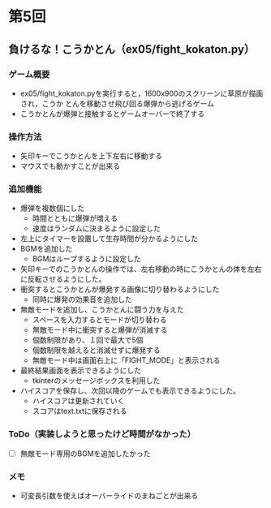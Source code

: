 # 第5回
## 負けるな！こうかとん（ex05/fight_kokaton.py）
### ゲーム概要
- ex05/fight_kokaton.pyを実行すると，1600x900のスクリーンに草原が描画され，こうか
とんを移動させ飛び回る爆弾から逃げるゲーム
- こうかとんが爆弾と接触するとゲームオーバーで終了する
### 操作方法
- 矢印キーでこうかとんを上下左右に移動する
- マウスでも動かすことが出来る
### 追加機能
- 爆弾を複数個にした
    - 時間とともに爆弾が増える
    - 速度はランダムに決まるように設定した
- 左上にタイマーを設置して生存時間が分かるようにした
- BGMを追加した
    - BGMはループするように設定した
- 矢印キーでのこうかとんの操作では、左右移動の時にこうかとんの体を左右に反転させるようにした。
- 衝突するとこうかとんが爆発する画像に切り替わるようにした
    - 同時に爆発の効果音を追加した
- 無敵モードを追加し、こうかとんに闘う力を与えた
    - スペースを入力するとモードが切り替わる
    - 無敵モード中に衝突すると爆弾が消滅する
    - 個数制限があり、１回で最大で5個
    - 個数制限を越えると消滅せずに爆発する
    - 無敵モード中は画面右上に「FIGHT_MODE」と表示される
- 最終結果画面を表示できるようにした
    - tkinterのメッセージボックスを利用した
- ハイスコアを保存し、次回以降のゲームでも表示できるようにした。
    - ハイスコアは更新されていく
    - スコアはtext.txtに保存される
### ToDo（実装しようと思ったけど時間がなかった）
- [ ] 無敵モード専用のBGMを追加したかった
### メモ
- 可変長引数を使えばオーバーライドのまねごとが出来る